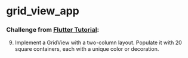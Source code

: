 # grid_view_app

### Challenge from [Flutter Tutorial](https://flutter-tutorial.net/list-and-grid/questions-for-practice-2/):
9. Implement a GridView with a two-column layout. Populate it with 20 square containers, each with a unique color or decoration.
